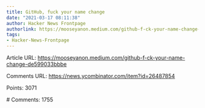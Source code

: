 ```yaml
---
title: GitHub, fuck your name change
date: "2021-03-17 08:11:38"
author: Hacker News Frontpage
authorlink: https://mooseyanon.medium.com/github-f-ck-your-name-change-de599033bbbe
tags:
- Hacker-News-Frontpage
---
```


<p>Article URL: <a href="https://mooseyanon.medium.com/github-f-ck-your-name-change-de599033bbbe">https://mooseyanon.medium.com/github-f-ck-your-name-change-de599033bbbe</a></p>
<p>Comments URL: <a href="https://news.ycombinator.com/item?id=26487854">https://news.ycombinator.com/item?id=26487854</a></p>
<p>Points: 3071</p>
<p># Comments: 1755</p>

